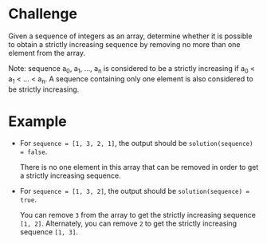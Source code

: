 # Challenge
Given a sequence of integers as an array, determine whether it is possible to obtain a strictly increasing sequence by removing no more than one element from the array.

Note: sequence a<sub>0</sub>, a<sub>1</sub>, &hellip;, a<sub>n</sub> is considered to be a strictly increasing if a<sub>0</sub> < a<sub>1</sub> < &hellip; < a<sub>n</sub>. A sequence containing only one element is also considered to be strictly increasing.

# Example

- For `sequence = [1, 3, 2, 1]`, the output should be `solution(sequence) = false`.

	There is no one element in this array that can be removed in order to get a strictly increasing sequence.

- For `sequence = [1, 3, 2]`, the output should be `solution(sequence) = true`.

	You can remove `3` from the array to get the strictly increasing sequence `[1, 2]`. Alternately, you can remove `2` to get the strictly increasing sequence `[1, 3]`.

